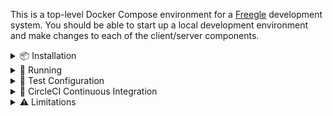 This is a top-level Docker Compose environment for a [Freegle](https://www.ilovefreegle.org) development system.  You should be able to start up a local development environment and make changes to each of the client/server components.

<details>
<summary>📦 Installation</summary>

## Installation

This top-level repository has a number of [git submodules](https://git-scm.com/book/en/v2/Git-Tools-Submodules) (see `.gitmodules` in project root).

To clone this repository and all submodules:

`git clone --recurse-submodules https://github.com/freegle/FreegleDocker`

If you cloned without the `--recurse-submodules` flag, you can initialize them with:

`git submodule update --init --recursive`

On Windows, using Docker Desktop works but is unusably slow.  So we won't document that.  Instead we use WSL2, with some jiggery-pokery to get round issues with file syncing and WSL2. Here are instructions on the assumption that you have a JetBrains IDE (e.g. PhpStorm):
1. Install a WSL2 distribution (Ubuntu recommended). If you already have a WSL installation, you may benefit from installing a dedicated freegle one `wsl --install --name freegle`
2. Clone this repository from JetBrains **and give it a WSL2 path** (e.g., `\\wsl$\Ubuntu\home\edward\FreegleDockerWSL`).
3. [Install docker](https://docs.docker.com/engine/install/ubuntu/#install-using-the-repository)
4. Use `wsl` to open a WSL2 terminal in the repository directory.
5. Start the docker service: `sudo service docker start`

This will clone the required Freegle repositories:
- `iznik-nuxt3` (User website aka FD - runs as both dev and prod containers)
- `iznik-nuxt3-modtools` (Moderator website aka ModTools)
- `iznik-server` (legacy PHP API)
- `iznik-server-go` (modern Go API)

Since these are git submodules, you can navigate into each subdirectory and work with them as independent git repositories - checking out different branches, making commits, etc.

### Windows

Add these to your hosts file:

```
127.0.0.1 freegle.localhost
127.0.0.1 freegle-dev.localhost
127.0.0.1 freegle-prod.localhost
127.0.0.1 modtools.localhost
127.0.0.1 phpmyadmin.localhost
127.0.0.1 mailhog.localhost
127.0.0.1 tusd.localhost
127.0.0.1 status.localhost
127.0.0.1 apiv1.localhost
127.0.0.1 apiv2.localhost
127.0.0.1 delivery.localhost
```

(not sure if this is necessary)  

### Linux

Feel free to write this.

## Configuration

The system can be customized through environment variables in a `.env` file. Copy `.env.example` to `.env` and modify as needed. The basic system will work without any configuration, but some features require API keys.

**Branch Selection (Optional):**
- `IZNIK_SERVER_BRANCH` - Branch for the PHP API server (default: master)
- `IZNIK_SERVER_GO_BRANCH` - Branch for the Go API server (default: master)  
- `IZNIK_NUXT3_BRANCH` - Branch for the user website (default: master)
- `IZNIK_NUXT3_MODTOOLS_BRANCH` - Branch for ModTools (default: master)

**External Service API Keys (Optional but Recommended):**

These keys enable full functionality and are used for both application features and PHPUnit testing:

- `GOOGLE_CLIENT_ID` - Google OAuth client ID for user authentication
- `GOOGLE_CLIENT_SECRET` - Google OAuth client secret for user authentication
- `GOOGLE_PUSH_KEY` - Google API key for push notifications
- `GOOGLE_VISION_KEY` - Google Vision API key for image analysis
- `GOOGLE_PERSPECTIVE_KEY` - Google Perspective API key for content moderation
- `GOOGLE_GEMINI_API_KEY` - Google Gemini API key for AI services
- `GOOGLE_PROJECT` - Google Cloud project ID
- `GOOGLE_APP_NAME` - Application name for Google services (usually "Freegle")
- `MAPBOX_KEY` - Mapbox API key for map tiles and routing
- `MAXMIND_ACCOUNT` - MaxMind account ID for GeoIP services
- `MAXMIND_KEY` - MaxMind license key for GeoIP services

**Example `.env` file:**
```bash
# Branch configuration (optional)
IZNIK_SERVER_BRANCH=better-phpunit
IZNIK_SERVER_GO_BRANCH=master
IZNIK_NUXT3_BRANCH=master
IZNIK_NUXT3_MODTOOLS_BRANCH=master

# API Keys (optional but recommended)
GOOGLE_CLIENT_ID=your_google_client_id_here.apps.googleusercontent.com
GOOGLE_CLIENT_SECRET=your_google_client_secret_here
GOOGLE_PUSH_KEY=your_google_push_key_here
GOOGLE_VISION_KEY=your_google_vision_api_key_here
GOOGLE_PERSPECTIVE_KEY=your_google_perspective_api_key_here
GOOGLE_GEMINI_API_KEY=your_google_gemini_api_key_here
GOOGLE_PROJECT=your_google_project_id_here
GOOGLE_APP_NAME=Freegle
MAPBOX_KEY=your_mapbox_api_key_here
MAXMIND_ACCOUNT=your_maxmind_account_here
MAXMIND_KEY=your_maxmind_key_here
```

**After Configuration Changes:**

If you modify branch settings or API keys, probably best to do a complete rebuild. 

```bash
docker-compose build --no-cache
```
</details>

<details>
<summary>🚀 Running</summary>

# Running

On Windows:
* Run `docker-compose up -d` from within the WSL2 environment to start the system.
* Run `./file-sync.sh` from within WSL2.  This monitors file changes (e.g. from your Windows IDE) and syncs them to the Docker containers.

`file-sync.sh` only monitors changes while it's running.  So if you do bulk changes (e.g. switching branches) while this isn't running, you may need to docker stop/prune/start to make sure they're picked up by the container.

# Monitoring

Monitor the startup progress at [Status Monitor](http://status.localhost:8081) to see when all services are ready.

The system builds in stages:

1. **Infrastructure** (databases, queues, reverse proxy) - ~2-3 minutes
2. **Development Tools** (PhpMyAdmin, MailHog) - ~1 minute
3. **Freegle Components** (websites, APIs) - ~10-15 minutes

**Container Status Indicators:**
- 🟢 **Running** - Service is ready
- 🟡 **Starting...** - Service is building/starting up
- 🔴 **Offline** - Service has failed

## Troubleshooting

If the localhost domains above don't work, check that Windows hasn't blocked access: `curl -I freegle.localhost` should give a 200 response.

If this is the case, you can open a proxy port: `sudo netsh interface portproxy add v4tov4 listenport=80 listenaddress=0.0.0.0 connectport=80 connectaddress=<wsl IP address>` (see [SO post](https://stackoverflow.com/questions/70566305/unable-to-connect-to-local-server-on-wsl2-from-windows-host) for more info)

## Rebuild from Scratch

If you need to wipe everything and rebuild:

```bash
docker compose down
docker system prune -a  # Warning: removes all unused Docker data
docker compose up -d
```

## Individual Container Management

All containers use consistent `freegle-*` naming:

```bash
# View logs
docker logs freegle-freegle-dev    # Development Freegle site
docker logs freegle-freegle-prod   # Production Freegle site
docker logs freegle-modtools       # ModTools site
docker logs freegle-apiv1          # PHP API
docker logs freegle-apiv2          # Go API
docker logs freegle-status         # Status monitor
docker logs freegle-delivery       # Image delivery service
docker logs freegle-playwright     # Test runner

# Execute commands in containers  
docker exec -it freegle-freegle-dev bash
docker exec -it freegle-percona mysql -u root -piznik

# Restart specific services
docker restart freegle-modtools
docker restart freegle-status
```

# Using the System

Once all services show as **Running** in the status monitor, you can access:

## Status & Monitoring
* **[Status Monitor](http://localhost:8081)** - Real-time service health with CPU monitoring, visit buttons, and container management
  - **Restart Button** - Available for all containers to quickly restart services
  - **Rebuild Button** - Available for containers with build context (freegle, modtools, apiv1, apiv2, status) to rebuild and restart
  - **Playwright Test Runner** - Run end-to-end tests with real-time progress tracking and HTML reports
  
  > ⚠️ **Development Tool Notice**: The status monitor and test runner functionality was created by [Claude Code](https://claude.ai/code) and is intended for development use only. It is not production-quality code and should not be used in production environments.

## Main Applications
* **[Freegle Dev](https://freegle-dev.localhost)** - User site development version (Login: `test@test.com` / `freegle`)
* **[Freegle Prod](https://freegle-prod.localhost)** - User site production build (Login: `test@test.com` / `freegle`) 
* **[ModTools](https://modtools.localhost)** - Moderator site (Login: `testmod@test.com` / `freegle`)

**Note:** It's normal for Freegle Dev and ModTools pages to reload a few times on first view - 
this is expected Nuxt.js development mode behavior. The Freegle Prod container runs a production 
build for testing production-like behavior. Also, `nuxt dev` uses HTTP/1.1 which 
serializes asset loading, making it slower than the live system which uses HTTP/2.  
This means the page load can be quite slow until the browser has cached the code.  
You can see this via 'Pending' calls in the Network tab.

## Development Tools
* **[PhpMyAdmin](https://phpmyadmin.localhost)** - Database management (Login: `root` / `iznik`)
* **[MailHog](https://mailhog.localhost)** - Email testing interface
* **[TusD](https://tusd.localhost)** - Image upload service
* **[Image Delivery](https://delivery.localhost)** - Image processing service (weserv/images)
* **[Traefik Dashboard](http://localhost:8080)** - Reverse proxy dashboard

## API Endpoints
* **[API v1](https://apiv1.localhost)** - Legacy PHP API
* **[API v2](https://apiv2.localhost:8192)** - Modern Go API

</details>

<details>
<summary>🧪 Test Configuration</summary>

# Test Configuration

The system contains one test group, FreeglePlayground, centered around Edinburgh.  
The only recognised postcode is EH3 6SS.

</details>

<details>
<summary>🔄 CircleCI Continuous Integration</summary>

# CircleCI Continuous Integration

This repository includes CircleCI configuration that automatically monitors submodules and runs integration tests when changes are detected.

## Automated Submodule Testing

The system automatically:
- **Monitors submodules** every 6 hours for updates
- **Updates submodules** to latest commits on their default branches
- **Runs full integration tests** using the complete Docker Compose stack
- **Commits successful updates** back to the repository
- **Responds to webhooks** from submodule repositories for immediate testing

## Workflows

### Scheduled Check: `scheduled-submodule-check`
- **Schedule**: Every 6 hours (`0 */6 * * *`)
- **Branch**: Only runs on `master`
- **Process**:
  1. Updates all submodules to latest commits
  2. Starts complete Docker Compose environment (if changes detected)
  3. Waits for all services to be ready
  4. Runs Go API unit tests with coverage reporting
  5. Runs Playwright end-to-end tests via status container
  6. Collects test artifacts and logs
  7. Commits updates if tests pass

### Webhook Trigger: `webhook-triggered`
- **Purpose**: Immediate testing when submodule repositories push changes
- **Trigger**: API calls from submodule repository webhooks
- **Behavior**: Forces testing regardless of detected changes
- **Process**: Same as scheduled check but runs immediately on submodule changes

### Manual/Push: `build-and-test`
- **Trigger**: Push to `master` branch or manual pipeline trigger
- **Purpose**: On-demand testing and validation

## Webhook Integration

The following submodules are pre-configured with GitHub Actions workflows that automatically trigger CircleCI builds in this repository when changes are pushed:

- **iznik-nuxt3** - User website repository
- **iznik-nuxt3-modtools** - ModTools repository  
- **iznik-server** - Legacy PHP API repository
- **iznik-server-go** - Modern Go API repository

Each submodule contains `.github/workflows/trigger-parent-ci.yml` that triggers the FreegleDocker CircleCI pipeline on push to master/main branches.

### Setup Required

To activate webhook integration, add a `CIRCLECI_TOKEN` secret to each submodule repository:

1. **Get CircleCI API Token** from CircleCI → Personal API Tokens
2. **Add secret** to each submodule: Settings → Secrets and Variables → Actions
3. **Secret name**: `CIRCLECI_TOKEN`
4. **Secret value**: Your CircleCI API token

Once configured, any push to master/main in the submodules will automatically trigger integration testing in this repository.

## Manual Testing

Trigger tests manually via CircleCI dashboard or API:

```bash
# Via CircleCI API
curl -X POST \
  -H "Circle-Token: YOUR_CIRCLECI_TOKEN" \
  -H "Content-Type: application/json" \
  -d '{"branch": "master"}' \
  https://circleci.com/api/v2/project/github/Freegle/FreegleDocker/pipeline
```

## Monitoring

- **Build Artifacts**: Docker logs, test reports, and debugging info automatically collected
- **Timeout Protection**: Builds timeout after appropriate intervals to prevent resource waste
- **Resource Cleanup**: Docker resources are always cleaned up after completion
- **Smart Testing**: Only runs tests when submodule changes are detected

For detailed setup instructions, see [`.circleci/README.md`](.circleci/README.md).

</details>

<details>
<summary>⚠️ Limitations</summary>

# Limitations

* Email to Mailhog not yet verified and probably not yet working.
* This doesn't run most of the various background jobs, so it won't be sending out emails in the way the live system would.
* Code coverage reporting is disabled for PHP tests.  This has previously worked on CircleCI but we've not activated it since moving to Docker Compose.
* PHP unit tests are not yet running from the status page.
* Go unit tests run in CircleCI with coverage reporting to Coveralls, but are not yet accessible from the status page.
* We don't yet have a development container for ModTools - only production build is available.
* We're sharing the live tiles server - we've not added this to the Docker Compose setup yet.

</details>
